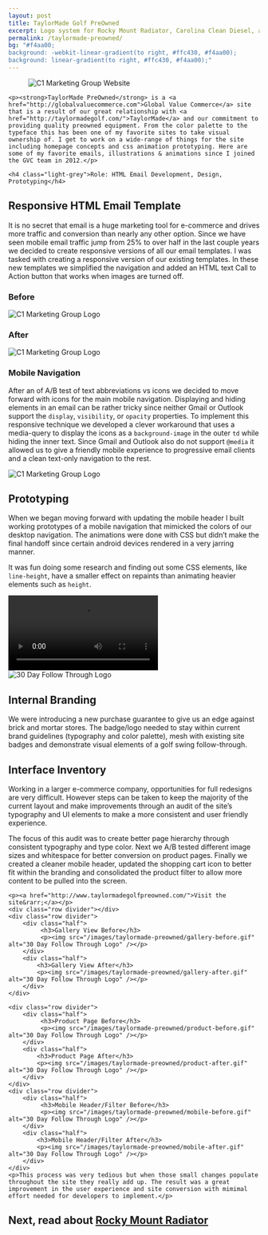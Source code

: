 ```yaml
---
layout: post
title: TaylorMade Golf PreOwned
excerpt: Logo system for Rocky Mount Radiator, Carolina Clean Diesel, and HeavyDutyCoolingParts.com
permalink: /taylormade-preowned/
bg: "#f4aa00;
background: -webkit-linear-gradient(to right, #ffc430, #f4aa00);
background: linear-gradient(to right, #ffc430, #f4aa00);"
---
```

<section>
    <figure class="overlap">
        <img src="/images/taylormade-preowned/laptop-mockup.png" alt="C1 Marketing Group Website" />
    </figure>
    
    
    <p><strong>TaylorMade PreOwned</strong> is a <a href="http://globalvaluecommerce.com">Global Value Commerce</a> site that is a result of our great relationship with <a href="http://taylormadegolf.com/">TaylorMade</a> and our commitment to providing quality preowned equipment. From the color palette to the typeface this has been one of my favorite sites to take visual ownership of. I get to work on a wide-range of things for the site including homepage concepts and css animation prototyping. Here are some of my favorite emails, illustrations & animations since I joined the GVC team in 2012.</p>

    <h4 class="light-grey">Role: HTML Email Development, Design, Prototyping</h4>
</section>

<section>
    <h2>Responsive HTML Email Template</h2>
    <p>It is no secret that email is a huge marketing tool for e-commerce and drives more traffic and conversion than nearly any other option. Since we have seen mobile email traffic jump from 25% to over half in the last couple years we decided to create responsive versions of all our email templates. I was tasked with creating a responsive version of our existing templates. In these new templates we simplified the navigation and added an HTML text Call to Action button that works when images are turned off.</p>
    <div class="row divider">
        <div class="half">
             <h3>Before</h3>
            <img src="/images/taylormade-preowned/email-before.png" alt="C1 Marketing Group Logo" />
        </div>
        <div class="half">
            <h3>After</h3>
            <img src="/images/taylormade-preowned/email-after.png" alt="C1 Marketing Group Logo" />
        </div>
    </div>
    <h3>Mobile Navigation</h3>
    <p>After an of A/B test of text abbreviations vs icons we decided to move forward with icons for the main mobile navigation. Displaying and hiding elements in an email can be rather tricky since neither Gmail or Outlook support the <code>display</code>, <code>visibility</code>, or <code>opacity</code> properties. To implement this responsive technique we developed a clever workaround that uses a media-query to display the icons as a <code>background-image</code> in the outer <code>td</code> while hiding the inner text. Since Gmail and Outlook also do not support <code>@media</code> it allowed us to give a friendly mobile experience to progressive email clients and a clean text-only navigation to the rest.</p>
    <p>
        <img src="/images/taylormade-preowned/tmpo-mobile-email.png" alt="C1 Marketing Group Logo" />
    </p>
</section>
<section>
    <div class="row centered">
        <div class="half">
             <h2>Prototyping</h2>
             <p>When we began moving forward with updating the mobile header I built working prototypes of a mobile navigation that mimicked the colors of our desktop navigation. The animations were done with CSS but didn&rsquo;t make the final handoff since certain android devices rendered in a very jarring manner.</p>
             <p>It was fun doing some research and finding out some CSS elements, like <code>line-height</code>, have a smaller effect on repaints than animating heavier elements such as <code>height</code>.</p>
        </div>
        <div class="half">
            <video id="tmpo-nav" autoplay loop>
              <source src="/images/taylormade-preowned/tmpo-mobile-nav2.mp4" type="video/mp4">
              Your browser does not support the video tag.
            </video>
        </div>
    </div>
</section>
<section>
    <div class="row centered">
        <div class="half">
            <img src="/images/taylormade-preowned/30day-follow-through.svg" alt="30 Day Follow Through Logo" />
        </div>
        <div class="half">
             <h2>Internal Branding</h2>
             <p>We were introducing a new purchase guarantee to give us an edge against brick and mortar stores. The badge/logo needed to stay within current brand guidelines (typography and color palette), mesh with existing site badges and demonstrate visual elements of a golf swing follow-through.</p>
        </div>
    </div>
</section>
<section>
    <h2>Interface Inventory</h2>
    <p>Working in a larger e-commerce company, opportunities for full redesigns are very difficult. However steps can be taken to keep the majority of the current layout and make improvements through an audit of the site&rsquo;s typography and UI elements to make a more consistent and user friendly experience.</p>
    <p>The focus of this audit was to create better page hierarchy through consistent typography and type color. Next we A/B tested different image sizes and whitespace for better conversion on product pages. Finally we created a cleaner mobile header, updated the shopping cart icon to better fit within the branding and consolidated the product filter to allow more content to be pulled into the screen.</p>
    
    <p><a href="http://www.taylormadegolfpreowned.com/">Visit the site&rarr;</a></p>
    <div class="row divider"></div>
    <div class="row divider">
        <div class="half">
             <h3>Gallery View Before</h3>
             <p><img src="/images/taylormade-preowned/gallery-before.gif" alt="30 Day Follow Through Logo" /></p>
        </div>
        <div class="half">
            <h3>Gallery View After</h3>
            <p><img src="/images/taylormade-preowned/gallery-after.gif" alt="30 Day Follow Through Logo" /></p>
        </div>
    </div>
    
    <div class="row divider">
        <div class="half">
             <h3>Product Page Before</h3>
             <p><img src="/images/taylormade-preowned/product-before.gif" alt="30 Day Follow Through Logo" /></p>
        </div>
        <div class="half">
            <h3>Product Page After</h3>
            <p><img src="/images/taylormade-preowned/product-after.gif" alt="30 Day Follow Through Logo" /></p>
        </div>
    </div>
    <div class="row divider">
        <div class="half">
             <h3>Mobile Header/Filter Before</h3>
             <p><img src="/images/taylormade-preowned/mobile-before.gif" alt="30 Day Follow Through Logo" /></p>
        </div>
        <div class="half">
            <h3>Mobile Header/Filter After</h3>
            <p><img src="/images/taylormade-preowned/mobile-after.gif" alt="30 Day Follow Through Logo" /></p>
        </div>
    </div>
    <p>This process was very tedious but when those small changes populate throughout the site they really add up. The result was a great improvement in the user experience and site conversion with mimimal effort needed for developers to implement.</p>
</section>
<section class="next" onclick="location.href='/rocky-mount-radiator/';">
    <h2>Next, read about <a href="/rocky-mount-radiator/">Rocky&nbsp;Mount&nbsp;Radiator</a></h2>
</section>